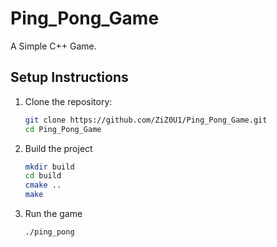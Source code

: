 # Ping_Pong_Game

A Simple C++ Game.

## Setup Instructions

1. Clone the repository:
   ```bash
   git clone https://github.com/ZiZ0U1/Ping_Pong_Game.git
   cd Ping_Pong_Game
   ```

2. Build the project
   ```bash
   mkdir build
   cd build
   cmake ..
   make
   ```

3. Run the game
   ```bash
   ./ping_pong
   ```
